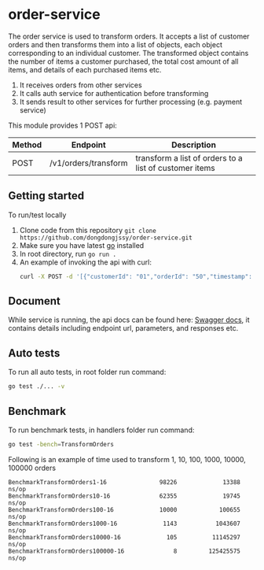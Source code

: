 # order-service

The order service is used to transform orders. It accepts a list of customer orders and then transforms them into a list of objects, each object corresponding to an individual customer. The transformed object contains the number of items a customer purchased, the total cost amount of all items, and details of each purchased items etc.

1. It receives orders from other services
2. It calls auth service for authentication before transforming
3. It sends result to other services for further processing (e.g. payment service)

This module provides 1 POST api:

| Method | Endpoint             | Description                                            |
| ------ | -------------------- | ------------------------------------------------------ |
| POST   | /v1/orders/transform | transform a list of orders to a list of customer items |

## Getting started

To run/test locally

1. Clone code from this repository `git clone https://github.com/dongdongjssy/order-service.git`
2. Make sure you have latest [go](https://go.dev/) installed
3. In root directory, run `go run .`
4. An example of invoking the api with curl:
    ```sh
    curl -X POST -d '[{"customerId": "01","orderId": "50","timestamp": "1637245070513","items": [{"itemId": "20201","costEur": 2.5}]}]' localhost:8080/v1/orders/transform --header "Content-Type:application/json"
    ```

## Document

While service is running, the api docs can be found here: [Swagger docs](http://localhost:8080/swagger/index.html#/), it contains details including endpoint url, parameters, and responses etc.

## Auto tests

To run all auto tests, in root folder run command:

```sh
go test ./... -v
```

## Benchmark

To run benchmark tests, in handlers folder run command:

```sh
go test -bench=TransformOrders
```

Following is an example of time used to transform 1, 10, 100, 1000, 10000, 100000 orders

```
BenchmarkTransformOrders1-16               98226             13388 ns/op
BenchmarkTransformOrders10-16              62355             19745 ns/op
BenchmarkTransformOrders100-16             10000            100655 ns/op
BenchmarkTransformOrders1000-16             1143           1043607 ns/op
BenchmarkTransformOrders10000-16             105          11145297 ns/op
BenchmarkTransformOrders100000-16              8         125425575 ns/op
```

